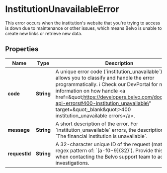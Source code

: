 

# InstitutionUnavailableError

This error occurs when the institution's website that you're trying to access is down due to maintenance or other issues, which means Belvo is unable to create new links or retrieve new data.

## Properties

| Name | Type | Description | Notes |
|------------ | ------------- | ------------- | -------------|
|**code** | **String** | A unique error code (&#x60;institution_unavailable&#x60;) that allows you to classify and handle the error programmatically.  ℹ️ Check our DevPortal for more information on how handle &lt;a href&#x3D;\&quot;https://developers.belvo.com/docs/belvo-api-errors#400-institution_unavailable\&quot; target&#x3D;\&quot;_blank\&quot;&gt;400 institution_unavailable errors&lt;/a&gt;. |  [optional] |
|**message** | **String** | A short description of the error.  For &#x60;institution_unavailable&#x60; errors, the description is:      - &#x60;The financial institution is unavailable&#x60;. |  [optional] |
|**requestId** | **String** | A 32-character unique ID of the request (matching a regex pattern of: &#x60;[a-f0-9]{32}&#x60;). Provide this ID when contacting the Belvo support team to accelerate investigations. |  [optional] |



